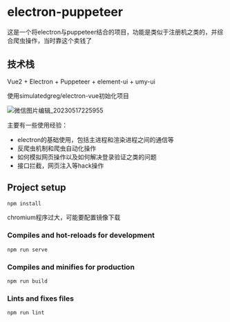 # electron-puppeteer

这是一个将electron与puppeteer结合的项目，功能是类似于注册机之类的，并综合爬虫操作，当时靠这个卖钱了

## 技术栈

Vue2 + Electron + Puppeteer + element-ui + umy-ui

使用simulatedgreg/electron-vue初始化项目


![微信图片编辑_20230517225955](https://github.com/lovelyJason/electron-puppeteer/assets/50656459/c92d16e2-e92f-421b-82c1-d66a2eca9a62)

主要有一些使用经验：
- electron的基础使用，包括主进程和渲染进程之间的通信等
- 反爬虫机制和爬虫自动化操作
- 如何模拟网页操作以及如何解决登录验证之类的问题
- 接口拦截，网页注入等hack操作


## Project setup
```
npm install
```
chromium程序过大，可能要配置镜像下载

### Compiles and hot-reloads for development
```
npm run serve
```

### Compiles and minifies for production
```
npm run build
```

### Lints and fixes files
```
npm run lint
```

